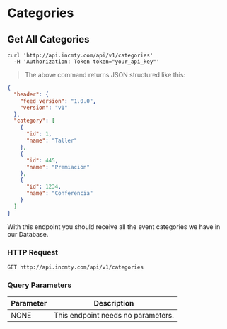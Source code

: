 # Categories

## Get All Categories

```shell
curl 'http://api.incmty.com/api/v1/categories'
  -H 'Authorization: Token token="your_api_key"'
```

> The above command returns JSON structured like this:

```json
{
  "header": {
    "feed_version": "1.0.0",
    "version": "v1"
  },
  "category": [
    {
      "id": 1,
      "name": "Taller"
    },
    {
      "id": 445,
      "name": "Premiación"
    },
    {
      "id": 1234,
      "name": "Conferencia"
    }
  ]
}
```

With this endpoint you should receive all the event categories we have in our Database.

### HTTP Request

`GET http://api.incmty.com/api/v1/categories`

### Query Parameters

Parameter | Description
--------- | -----------
NONE | This endpoint needs no parameters.

